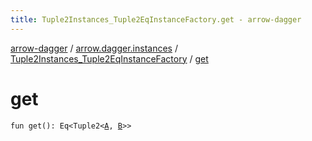 ```yaml
---
title: Tuple2Instances_Tuple2EqInstanceFactory.get - arrow-dagger
---
```


[arrow-dagger](../../index.html) / [arrow.dagger.instances](../index.html) / [Tuple2Instances_Tuple2EqInstanceFactory](index.html) / [get](./get.html)

# get

`fun get(): Eq<Tuple2<`[`A`](index.html#A)`, `[`B`](index.html#B)`>>`